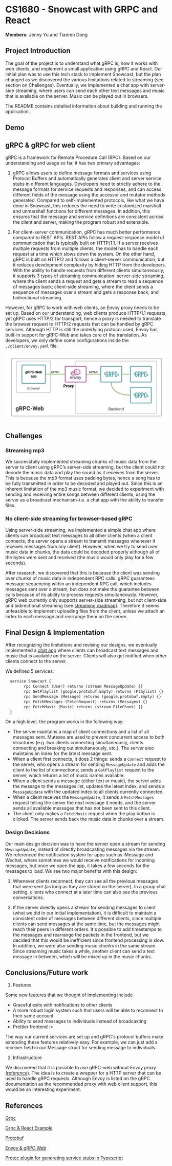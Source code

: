 # CS1680 - Snowcast with GRPC and React
**Members:** Jenny Yu and Tianren Dong

## Project Introduction
The goal of the project is to understand what gRPC is, how it works with web clients, and implement a small application using gRPC and React. Our initial plan was to use this tech stack to implement Snowcast, but the plan changed as we discovered the various limitations related to streaming (see section on Challenges). Eventually, we implemented a chat app with server-side streaming, where users can send each other text messages and music that is available on the server. Music can be played out in browsers. 

The README contains detailed information about building and running the application.

## Demo

## gRPC & gRPC for web client
gRPC is a framework for Remote Procedure Call (RPC). Based on our understanding and usage so far, it has two primary advantages: 
1. gRPC allows users to define message formats and services using Protocol Buffers and automatically generates client and server service stubs in different languages. Developers need to strictly adhere to the message formats for service requests and responses, and can access different fields of the message using the accessor and mutator methods generated. Compared to self-implemented protocols, like what we have done in Snowcast, this reduces the need to write customized marshall and unmarshall functions for different messages. In addition, this ensures that the message and service definitions are consistent across the client and server, making the program robust and extensible. 

2. For client-server communication, gRPC has much better performance compared to REST APIs. REST APIs follow a request-response model of communication that is typically built on HTTP/1.1. If a server receives multiple requests from multiple clients, the model has to handle each request at a time which slows down the system. On the other hand, gRPC is built on HTTP/2 and follows a client-server communication, but it reduces development complexity by hiding HTTP from the developers. With the ability to handle requests from different clients simultaneously, it supports 3 types of streaming communication: server-side streaming, where the client sends a request and gets a stream to read a sequence of messages back; client-side streaming, where the client sends a sequence of messages over a stream and gets a response back; and bidirectional streaming. 

However, for gRPC to work with web clients, an Envoy proxy needs to be set up. Based on our understanding, web clients produce HTTP/1.1 requests, yet gRPC uses HTTP/2 for transport, hence a proxy is needed to translate the browser request to HTTP/2 requests that can be handled by gRPC services. Although HTTP is still the underlying protocol used, Envoy has built-in support for gRPC-Web and takes care of the translation. As developers, we only define some configurations inside the `./client/envoy.yaml` file.

![envoy](./envoy.png)



## Challenges
### Streaming mp3
We successfully implemented streaming chunks of music data from the server to client using gRPC’s server-side streaming, but the client could not decode the music data and play the sound as it receives from the server. This is because the mp3 format uses padding bytes, hence a song has to be fully transmitted in order to be decoded and played out. Since this is an inherent limitation of the mp3 music format, we decided to experiment with sending and receiving entire songs between different clients, using the server as a broadcast mechanism–i.e. a chat app with the ability to transfer files. 
### No client-side streaming for browser-based gRPC
Using server-side streaming, we implemented a simple chat app where clients can broadcast text messages to all other clients (when a client connects, the server opens a stream to transmit messages whenever it receives messages from any client).  However, when we try to send over music data in chunks, the data could be decoded properly although all of the bytes were sent and received (the music would only play for a few seconds). 

After research, we discovered that this is because the client was sending over chunks of music data in independent RPC calls. gRPC guarantees message sequencing within an independent RPC call, which includes messages sent over a stream, but does not make the guarantee between calls because of its ability to process requests simultaneously. However, gRPC web currently only supports server-side streaming, but not client-side and bidirectional streaming (see [streaming roadmap](https://github.com/grpc/grpc-web/blob/master/doc/streaming-roadmap.md)). Therefore it seems unfeasible to implement uploading files from the client, unless we attach an index to each message and rearrange them on the server.

## Final Design & Implementation
After recognizing the limitations and revising our designs, we eventually implemented a [chat app]() where clients can broadcast text messages and music that is available on the server. Clients will also get notified when other clients connect to the server.

We defined 5 services:

      service Snowcast {
            rpc Connect (User) returns (stream MessageUpdate) {}
            rpc GetPlaylist (google.protobuf.Empty) returns (Playlist) {}
            rpc SendMessage (Message) returns (google.protobuf.Empty) {}
            rpc FetchMessages (FetchRequest) returns (Messages) {}
            rpc FetchMusic (Music) returns (stream FileChunk) {}
      } 

On a high level, the program works in the following way:
- The server maintains a map of client connections and a list of all messages sent. Mutexes are used to prevent concurrent access to both structures (e.g. two clients connecting simultaneously, clients connecting and breaking out simultaneously, etc.). The server also maintains an index for the latest message sent. 
- When a client first connects, it does 2 things: sends a `Connect` request to the server, who opens a stream for sending `MessageUpdate` and adds the client to the list of connections; sends a `GetPlaylist` request to the server, which returns a list of music names available. 
- When a client sends a message (either text or music), the server adds the message to the messages list, updates the latest index, and sends a `MessageUpdate` with the updated index to all clients currently connected.
- When a client receives the `MessageUpdate`, it sends a `FetchMessages` request telling the server the next message it needs, and the server sends all available messages that has not been sent to this client.
- The client only makes a `FetchMusic` request when the play button is clicked. The server sends back the music data in chunks over a stream.

### Design Decisions

Our main design decision was to have the server open a stream for sending  `MessageUpdate`, instead of directly broadcasting messages via the stream. We referenced the notification system for apps such as iMessage and Wechat, where sometimes we would receive notifications for incoming messages, but once we open the app, it takes a few seconds for the messages to load. We see two major benefits with this design:

1. Whenever clients reconnect, they can see all the previous messages that were sent (as long as they are stored on the server). In a group chat setting, clients who connect at a later time can also see the previous conversations.

2. If the server directly opens a stream for sending messages to client (what we did in our initial implementation), it is difficult to maintain a consistent order of messages between different clients, since multiple clients can send messages at the same time, but the messages might reach their peers in different orders. It's possible to add timestamps to the messages and rearrange the packets in the frontend, but we decided that this would be inefficient since frontend processing is slow. In addition, we were also sending music chunks in the same stream. Since streaming music takes a while, another client can send a text message in between, which will be mixed up in the music chunks.  

## Conclusions/Future work

1. Features

Some new features that we thought of implementing include 
- Graceful exits with notifications to other clients
- A more robust login system such that users will be able to reconnect to their same account
- Ability to send messages to individuals instead of broadcasting
- Prettier frontend :>

The way our current services are set up and gRPC's protocol buffers make extending these features relatively easy. For example, we can just add a receiver field in our Message struct for sending message to individuals. 

2. Infrastructure

We discovered that it is possible to use gRPC-web without Envoy proxy ([reference](https://programmingpercy.tech/blog/using-grpc-tls-go-react-no-reverse-proxy/)). The idea is to create a wrapper for a HTTP server that can be used to handle gRPC requests. Although Envoy is listed on the gRPC documentation as the recommended proxy with web client support, this would be an interesting experiment.


## References
[Grpc](https://grpc.io/docs/languages/go/quickstart/)

[Grpc & React Example](https://daily.dev/blog/build-a-chat-app-using-grpc-and-reactjs)

[Protobuf](https://developers.google.com/protocol-buffers/docs/overview)

[Envoy & gRPC Web](https://blog.envoyproxy.io/envoy-and-grpc-web-a-fresh-new-alternative-to-rest-6504ce7eb880)

[Protoc plugin for generating service stubs in Typescript](https://www.npmjs.com/package/ts-protoc-gen)